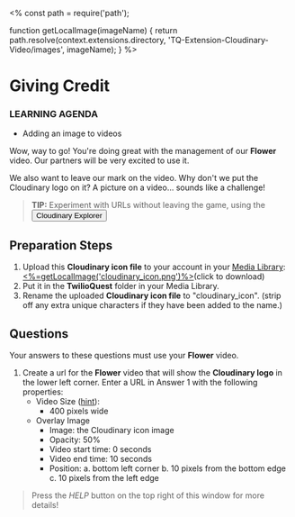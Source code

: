 <%
const path = require('path');

function getLocalImage(imageName) {
return path.resolve(context.extensions.directory,
'TQ-Extension-Cloudinary-Video/images', imageName);
}
%>
# Giving Credit
<div class="aside">
    <h3>LEARNING AGENDA</h3>
    <ul>
      <li>Adding an image to videos</li>
    </ul>
</div>

Wow, way to go! You're doing great with the management of our **Flower** video. Our partners will be very excited to use it.

We also want to leave our mark on the video. Why don't we put the Cloudinary logo on it? A picture on a video... sounds like a challenge!

> <b>TIP:</b> Experiment with URLs without leaving the game, using the <button onclick='window.CloudinaryBrowser.showUrlExplorer();'>Cloudinary Explorer</button>

## Preparation Steps
1. Upload this **Cloudinary icon file** to your account in your [Media Library](https://cloudinary.com/console/media_library?utm_source=twilio&utm_medium=event&utm_campaign=cloudinary-twilioquest-2021): <br><a download href="<%=getLocalImage('cloudinary_icon.png')%>"><%=getLocalImage('cloudinary_icon.png')%></a>(click to download)
2. Put it in the **TwilioQuest** folder in your Media Library.
3. Rename the uploaded **Cloudinary icon file** to "cloudinary_icon". (strip off any extra unique characters if they have been added to the name.)


## <a name="questions">Questions</a>

Your answers to these questions must use your **Flower** video.

1. <a name="q1"></a>Create a url for the **Flower** video that will show the **Cloudinary logo** in the lower left corner. Enter a URL in <a onclick="jQuery('input')[0].focus()">Answer 1</a> with the following properties:
   - Video Size ([hint](https://cloudinary.com/documentation/media_optimizer_transformation_reference?utm_source=twilio&utm_medium=event&utm_campaign=cloudinary-twilioquest-2021#c_scale)): 
     - 400 pixels wide
   - Overlay Image
     - Image: the Cloudinary icon image
     - Opacity: 50%
     - Video start time: 0 seconds
     - Video end time: 10 seconds
     - Position: 
      a. bottom left corner
      b. 10 pixels from the bottom edge
      c. 10 pixels from the left edge

> Press the _HELP_ button on the top right of this window for more details!